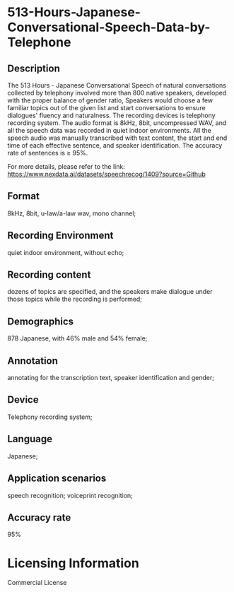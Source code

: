 # 513-Hours-Japanese-Conversational-Speech-Data-by-Telephone

## Description
The 513 Hours - Japanese Conversational Speech of natural conversations collected by telephony involved more than 800 native speakers, developed with the proper balance of gender ratio, Speakers would choose a few familiar topics out of the given list and start conversations to ensure dialogues' fluency and naturalness. The recording devices is telephony recording system. The audio format is 8kHz, 8bit, uncompressed WAV, and all the speech data was recorded in quiet indoor environments. All the speech audio was manually transcribed with text content, the start and end time of each effective sentence, and speaker identification. The accuracy rate of sentences is ≥ 95%.

For more details, please refer to the link: https://www.nexdata.ai/datasets/speechrecog/1409?source=Github


## Format
8kHz, 8bit, u-law/a-law wav, mono channel;
## Recording Environment
quiet indoor environment, without echo;
## Recording content
dozens of topics are specified, and the speakers make dialogue under those topics while the recording is performed;
## Demographics
878 Japanese, with 46% male and 54% female;
## Annotation
annotating for the transcription text, speaker identification and gender;
## Device
Telephony recording system;
## Language
Japanese;
## Application scenarios
speech recognition; voiceprint recognition;
## Accuracy rate
95%
# Licensing Information
Commercial License
